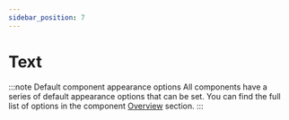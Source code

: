 ```yaml
---
sidebar_position: 7
---
```


# Text

:::note Default component appearance options
All components have a series of default appearance options that can be set. You can find the full list of options in the
component [Overview](/components/intro) section.
:::
